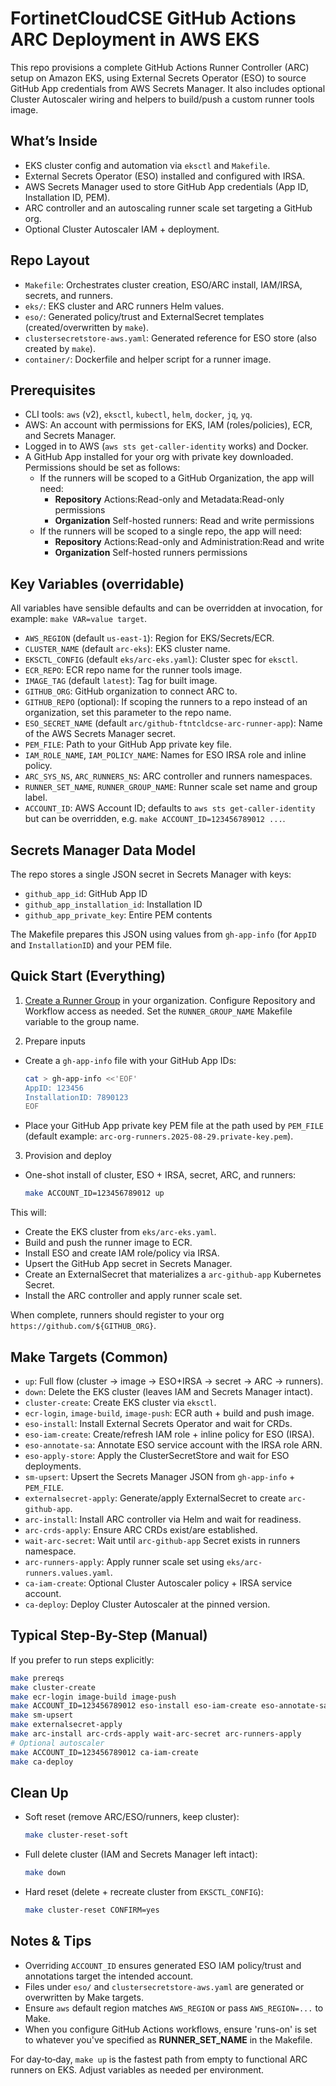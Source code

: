 # FortinetCloudCSE GitHub Actions ARC Deployment in AWS EKS

This repo provisions a complete GitHub Actions Runner Controller (ARC) setup on Amazon EKS, using External Secrets Operator (ESO) to source GitHub App credentials from AWS Secrets Manager. It also includes optional Cluster Autoscaler wiring and helpers to build/push a custom runner tools image.

## What’s Inside

- EKS cluster config and automation via `eksctl` and `Makefile`.
- External Secrets Operator (ESO) installed and configured with IRSA.
- AWS Secrets Manager used to store GitHub App credentials (App ID, Installation ID, PEM).
- ARC controller and an autoscaling runner scale set targeting a GitHub org.
- Optional Cluster Autoscaler IAM + deployment.

## Repo Layout

- `Makefile`: Orchestrates cluster creation, ESO/ARC install, IAM/IRSA, secrets, and runners.
- `eks/`: EKS cluster and ARC runners Helm values.
- `eso/`: Generated policy/trust and ExternalSecret templates (created/overwritten by `make`).
- `clustersecretstore-aws.yaml`: Generated reference for ESO store (also created by `make`).
- `container/`: Dockerfile and helper script for a runner image.

## Prerequisites

- CLI tools: `aws` (v2), `eksctl`, `kubectl`, `helm`, `docker`, `jq`, `yq`.
- AWS: An account with permissions for EKS, IAM (roles/policies), ECR, and Secrets Manager.
- Logged in to AWS (`aws sts get-caller-identity` works) and Docker.
- A GitHub App installed for your org with private key downloaded. Permissions should be set as follows:
  - If the runners will be scoped to a GitHub Organization, the app will need:
    - **Repository** Actions:Read-only and Metadata:Read-only permissions
    - **Organization** Self-hosted runners: Read and write permissions
  - If the runners will be scoped to a single repo, the app will need: 
    - **Repository** Actions:Read-only and Administration:Read and write
    - **Organization** Self-hosted runners permissions

## Key Variables (overridable)

All variables have sensible defaults and can be overridden at invocation, for example: `make VAR=value target`.

- `AWS_REGION` (default `us-east-1`): Region for EKS/Secrets/ECR.
- `CLUSTER_NAME` (default `arc-eks`): EKS cluster name.
- `EKSCTL_CONFIG` (default `eks/arc-eks.yaml`): Cluster spec for `eksctl`.
- `ECR_REPO`: ECR repo name for the runner tools image.
- `IMAGE_TAG` (default `latest`): Tag for built image.
- `GITHUB_ORG`: GitHub organization to connect ARC to.
- `GITHUB_REPO` (optional): If scoping the runners to a repo instead of an organization, set this parameter to the repo name. 
- `ESO_SECRET_NAME` (default `arc/github-ftntcldcse-arc-runner-app`): Name of the AWS Secrets Manager secret.
- `PEM_FILE`: Path to your GitHub App private key file.
- `IAM_ROLE_NAME`, `IAM_POLICY_NAME`: Names for ESO IRSA role and inline policy.
- `ARC_SYS_NS`, `ARC_RUNNERS_NS`: ARC controller and runners namespaces.
- `RUNNER_SET_NAME`, `RUNNER_GROUP_NAME`: Runner scale set name and group label.
- `ACCOUNT_ID`: AWS Account ID; defaults to `aws sts get-caller-identity` but can be overridden, e.g. `make ACCOUNT_ID=123456789012 ...`.

## Secrets Manager Data Model

The repo stores a single JSON secret in Secrets Manager with keys:

- `github_app_id`: GitHub App ID
- `github_app_installation_id`: Installation ID
- `github_app_private_key`: Entire PEM contents

The Makefile prepares this JSON using values from `gh-app-info` (for `AppID` and `InstallationID`) and your PEM file.

## Quick Start (Everything)

1) [Create a Runner Group](https://docs.github.com/en/actions/how-tos/manage-runners/self-hosted-runners/manage-access) in your organization. Configure Repository and Workflow access as needed. Set the `RUNNER_GROUP_NAME` Makefile variable to the group name.

2) Prepare inputs

- Create a `gh-app-info` file with your GitHub App IDs:

  ```bash
  cat > gh-app-info <<'EOF'
  AppID: 123456
  InstallationID: 7890123
  EOF
  ```

- Place your GitHub App private key PEM file at the path used by `PEM_FILE` (default example: `arc-org-runners.2025-08-29.private-key.pem`).

3) Provision and deploy

- One-shot install of cluster, ESO + IRSA, secret, ARC, and runners:

  ```bash
  make ACCOUNT_ID=123456789012 up
  ```

This will:

- Create the EKS cluster from `eks/arc-eks.yaml`.
- Build and push the runner image to ECR.
- Install ESO and create IAM role/policy via IRSA.
- Upsert the GitHub App secret in Secrets Manager.
- Create an ExternalSecret that materializes a `arc-github-app` Kubernetes Secret.
- Install the ARC controller and apply runner scale set.

When complete, runners should register to your org `https://github.com/${GITHUB_ORG}`.

## Make Targets (Common)

- `up`: Full flow (cluster → image → ESO+IRSA → secret → ARC → runners).
- `down`: Delete the EKS cluster (leaves IAM and Secrets Manager intact).
- `cluster-create`: Create EKS cluster via `eksctl`.
- `ecr-login`, `image-build`, `image-push`: ECR auth + build and push image.
- `eso-install`: Install External Secrets Operator and wait for CRDs.
- `eso-iam-create`: Create/refresh IAM role + inline policy for ESO (IRSA).
- `eso-annotate-sa`: Annotate ESO service account with the IRSA role ARN.
- `eso-apply-store`: Apply the ClusterSecretStore and wait for ESO deployments.
- `sm-upsert`: Upsert the Secrets Manager JSON from `gh-app-info` + `PEM_FILE`.
- `externalsecret-apply`: Generate/apply ExternalSecret to create `arc-github-app`.
- `arc-install`: Install ARC controller via Helm and wait for readiness.
- `arc-crds-apply`: Ensure ARC CRDs exist/are established.
- `wait-arc-secret`: Wait until `arc-github-app` Secret exists in runners namespace.
- `arc-runners-apply`: Apply runner scale set using `eks/arc-runners.values.yaml`.
- `ca-iam-create`: Optional Cluster Autoscaler policy + IRSA service account.
- `ca-deploy`: Deploy Cluster Autoscaler at the pinned version.

## Typical Step-By-Step (Manual)

If you prefer to run steps explicitly:

```bash
make prereqs
make cluster-create
make ecr-login image-build image-push
make ACCOUNT_ID=123456789012 eso-install eso-iam-create eso-annotate-sa eso-apply-store
make sm-upsert
make externalsecret-apply
make arc-install arc-crds-apply wait-arc-secret arc-runners-apply
# Optional autoscaler
make ACCOUNT_ID=123456789012 ca-iam-create
make ca-deploy
```

## Clean Up

- Soft reset (remove ARC/ESO/runners, keep cluster):

  ```bash
  make cluster-reset-soft
  ```

- Full delete cluster (IAM and Secrets Manager left intact):

  ```bash
  make down
  ```

- Hard reset (delete + recreate cluster from `EKSCTL_CONFIG`):

  ```bash
  make cluster-reset CONFIRM=yes
  ```

## Notes & Tips

- Overriding `ACCOUNT_ID` ensures generated ESO IAM policy/trust and annotations target the intended account.
- Files under `eso/` and `clustersecretstore-aws.yaml` are generated or overwritten by Make targets.
- Ensure `aws` default region matches `AWS_REGION` or pass `AWS_REGION=...` to Make.
- When you configure GitHub Actions workflows, ensure 'runs-on' is set to whatever you've specified as **RUNNER_SET_NAME** in the Makefile. 

For day‑to‑day, `make up` is the fastest path from empty to functional ARC runners on EKS. Adjust variables as needed per environment.

